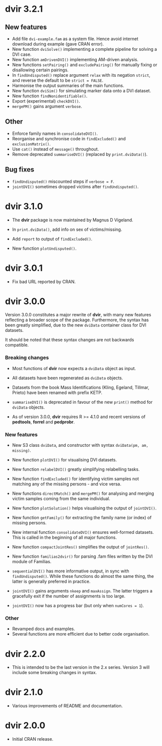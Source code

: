 # dvir 3.2.1

## New features
*	Add file `dvi-example.fam` as a system file. Hence avoid internet download during example (gave CRAN error).
*	New function `dviSolve()` implementing a complete pipeline for solving a DVI case.
*	New function `amDrivenDVI()` implementing AM-driven analysis.
* New functions `setPairing()` and `excludePairing()` for manually fixing or disallowing certain pairings.
* In `findUndisputed()` replace argument `relax` with its negation `strict`, and reverse the default to be `strict = FALSE`.
*	Harmonise the output summaries of the main functions.
*	New function `dviSim()` for simulating marker data onto a DVI dataset.
*	New function `findNonidentifiable()`.
*	Export (experimental) `checkDVI()`.
*	`mergePM()` gains argument `verbose`.

## Other
*	Enforce family names in `consolidateDVI()`.
* Reorganise and synchronise code in `findExcluded()` and `exclusionMatrix()`.
*	Use `cat()` instead of `message()` throughout.
*	Remove deprecated `summariseDVI()` (replaced by `print.dviData()`).

## Bug fixes
*	`findUndisputed()` miscounted steps if `verbose = F`.
*	`jointDVI()` sometimes dropped victims after `findUndisputed()`.


# dvir 3.1.0

* The __dvir__ package is now maintained by Magnus D Vigeland.

* In `print.dviData()`, add info on sex of victims/missing.

* Add `report` to output of `findExcluded()`.

* New function `plotUndisputed()`.

# dvir 3.0.1

* Fix bad URL reported by CRAN.


# dvir 3.0.0

Version 3.0.0 constitutes a major rewrite of **dvir**, with many new features reflecting a broader scope of the package. Furthermore,
the syntax has been greatly simplified, due to the new `dviData` container class for DVI datasets. 

It should be noted that these syntax changes are not backwards compatible.


### Breaking changes

* Most functions of **dvir** now expects a `dviData` object as input.

* All datasets have been regenerated as `dviData` objects. 

* Datasets from the book Mass Identifications (Kling, Egeland, Tillmar, Prieto) have been renamed with prefix KETP.

* `summariseDVI()` is deprecated in favour of the new `print()` method for `dviData` objects.

* As of version 3.0.0, **dvir** requires R >= 4.1.0 and recent versions of **pedtools**, **forrel** and **pedprobr**.


### New features

* New S3 class `dviData`, and constructor with syntax `dviData(pm, am, missing)`.

* New function `plotDVI()` for visualising DVI datasets.

* New function `relabelDVI()` greatly simplifying relabelling tasks.

* New function `findExcluded()` for identifying victim samples not matching any of the missing persons - and vice versa.

* New functions `directMatch()` and `mergePM()` for analysing and merging victim samples coming from the same individual.

* New function `plotSolution()` helps visualising the output of `jointDVI()`.

* New function `getFamily()` for extracting the family name (or index) of missing persons.

* New internal function `consolidateDVI()` ensures well-formed datasets. This is called in the beginning of all major functions.

* New function `compactJointRes()` simplifies the output of `jointRes()`.

* New function `familias2dvir()` for parsing .fam files written by the DVI module of Familias.

* `sequentialDVI()` has more informative output, in sync with `findUndisputed()`. While these functions do almost the same thing, the latter is generally preferred in practice.

* `jointDVI()` gains arguments `nkeep` and `maxAssign`. The latter triggers a gracefully exit if the number of assignments is too large.

* `jointDVI()` now has a progress bar (but only when `numCores = 1`).


### Other

* Revamped docs and examples.
* Several functions are more efficient due to better code organisation.


# dvir 2.2.0

* This is intended to be the last version in the 2.x series. Version 3 will include some breaking changes in syntax.


# dvir 2.1.0

* Various improvements of README and documentation.


# dvir 2.0.0

* Initial CRAN release.
